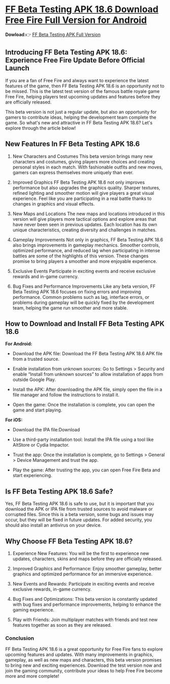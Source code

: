 # [**FF Beta Testing APK 18.6 Download Free Fire Full Version for Android**](https://modhkt.com/ff-beta-testing/)
**Dowload**:👉 [FF Beta Testing APK Full Version ](https://modhkt.com/ff-beta-testing/)
## **Introducing FF Beta Testing APK 18.6: Experience Free Fire Update Before Official Launch**

If you are a fan of Free Fire and always want to experience the latest features of the game, then FF Beta Testing APK 18.6 is an opportunity not to be missed. This is the latest test version of the famous battle royale game Free Fire, helping players test upcoming updates and features before they are officially released.

This beta version is not just a regular update, but also an opportunity for gamers to contribute ideas, helping the development team complete the game. So what's new and attractive in FF Beta Testing APK 18.6? Let's explore through the article below!

## **New Features In FF Beta Testing APK 18.6**
1. New Characters and Costumes This beta version brings many new characters and costumes, giving players more choices and creating personal styles in each match. With fashionable outfits and new moves, gamers can express themselves more uniquely than ever.

2. Improved Graphics FF Beta Testing APK 18.6 not only improves performance but also upgrades the graphics quality. Sharper textures, refined lighting and smoother motion will give players a great visual experience. Feel like you are participating in a real battle thanks to changes in graphics and visual effects.

3. New Maps and Locations The new maps and locations introduced in this version will give players more tactical options and explore areas that have never been seen in previous updates. Each location has its own unique characteristics, creating diversity and challenges in matches.

4. Gameplay Improvements Not only in graphics, FF Beta Testing APK 18.6 also brings improvements in gameplay mechanics. Smoother controls, optimized performance, and reduced lag when participating in intense battles are some of the highlights of this version. These changes promise to bring players a smoother and more enjoyable experience.

5. Exclusive Events Participate in exciting events and receive exclusive rewards and in-game currency.

6. Bug Fixes and Performance Improvements Like any beta version, FF Beta Testing APK 18.6 focuses on fixing errors and improving performance. Common problems such as lag, interface errors, or problems during gameplay will be quickly fixed by the development team, helping the game run smoother and more stable.
## **How to Download and Install FF Beta Testing APK 18.6**
**For Android:**

- Download the APK file: Download the FF Beta Testing APK 18.6 APK file from a trusted source.

- Enable installation from unknown sources: Go to Settings > Security and enable “Install from unknown sources” to allow installation of apps from outside Google Play.

- Install the APK: After downloading the APK file, simply open the file in a file manager and follow the instructions to install it.
- Open the game: Once the installation is complete, you can open the game and start playing.

**For iOS:**

- Download the IPA file:Download

- Use a third-party installation tool: Install the IPA file using a tool like AltStore or Cydia Impactor.

- Trust the app: Once the installation is complete, go to Settings > General > Device Management and trust the app.

- Play the game: After trusting the app, you can open Free Fire Beta and start experiencing.

## **Is FF Beta Testing APK 18.6 Safe?**
Yes, FF Beta Testing APK 18.6 is safe to use, but it is important that you download the APK or IPA file from trusted sources to avoid malware or corrupted files. Since this is a beta version, some bugs and issues may occur, but they will be fixed in future updates. For added security, you should also install an antivirus on your device.

## **Why Choose FF Beta Testing APK 18.6?**

1. Experience New Features: You will be the first to experience new updates, characters, skins and maps before they are officially released.

2. Improved Graphics and Performance: Enjoy smoother gameplay, better graphics and optimized performance for an immersive experience.

3. New Events and Rewards: Participate in exciting events and receive exclusive rewards, in-game currency.

4. Bug Fixes and Optimizations: This beta version is constantly updated with bug fixes and performance improvements, helping to enhance the gaming experience.

5. Play with Friends: Join multiplayer matches with friends and test new features together as soon as they are released.
### **Conclusion**
FF Beta Testing APK 18.6 is a great opportunity for Free Fire fans to explore upcoming features and updates. With many improvements in graphics, gameplay, as well as new maps and characters, this beta version promises to bring new and exciting experiences. Download the test version now and join the gaming community, contribute your ideas to help Free Fire become more and more complete!
